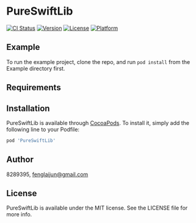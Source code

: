 # PureSwiftLib

[![CI Status](https://img.shields.io/travis/8289395/PureSwiftLib.svg?style=flat)](https://travis-ci.org/8289395/PureSwiftLib)
[![Version](https://img.shields.io/cocoapods/v/PureSwiftLib.svg?style=flat)](https://cocoapods.org/pods/PureSwiftLib)
[![License](https://img.shields.io/cocoapods/l/PureSwiftLib.svg?style=flat)](https://cocoapods.org/pods/PureSwiftLib)
[![Platform](https://img.shields.io/cocoapods/p/PureSwiftLib.svg?style=flat)](https://cocoapods.org/pods/PureSwiftLib)

## Example

To run the example project, clone the repo, and run `pod install` from the Example directory first.

## Requirements

## Installation

PureSwiftLib is available through [CocoaPods](https://cocoapods.org). To install
it, simply add the following line to your Podfile:

```ruby
pod 'PureSwiftLib'
```

## Author

8289395, fenglaijun@gmail.com

## License

PureSwiftLib is available under the MIT license. See the LICENSE file for more info.
